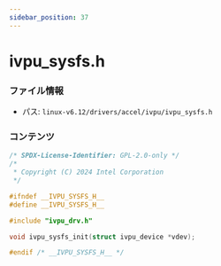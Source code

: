 ```yaml
---
sidebar_position: 37
---
```

# ivpu_sysfs.h

### ファイル情報

- パス: `linux-v6.12/drivers/accel/ivpu/ivpu_sysfs.h`

### コンテンツ

```h
/* SPDX-License-Identifier: GPL-2.0-only */
/*
 * Copyright (C) 2024 Intel Corporation
 */

#ifndef __IVPU_SYSFS_H__
#define __IVPU_SYSFS_H__

#include "ivpu_drv.h"

void ivpu_sysfs_init(struct ivpu_device *vdev);

#endif /* __IVPU_SYSFS_H__ */

```
